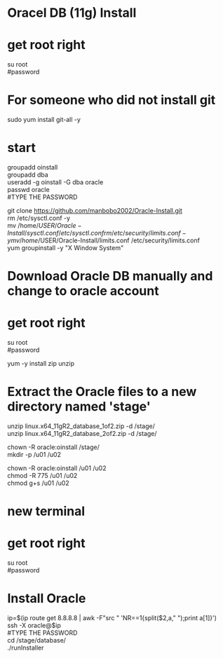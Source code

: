 # Oracel DB (11g) Install  

# get root right  
su root  
#password  

# For someone who did not install git  
sudo yum install git-all -y  

# start  
groupadd oinstall  
groupadd dba  
useradd -g oinstall -G dba oracle  
passwd oracle  
#TYPE THE PASSWORD  

git clone https://github.com/manbobo2002/Oracle-Install.git  
rm /etc/sysctl.conf -y  
mv /home/$USER/Oracle-Install/sysctl.conf /etc/sysctl.conf  
rm /etc/security/limits.conf -y  
mv /home/$USER/Oracle-Install/limits.conf /etc/security/limits.conf  
yum groupinstall -y "X Window System"  


# Download Oracle DB manually and change to oracle account  

# get root right  
su root  
#password  

yum -y install zip unzip  

# Extract the Oracle files to a new directory named 'stage'  
unzip linux.x64_11gR2_database_1of2.zip -d /stage/  
unzip linux.x64_11gR2_database_2of2.zip -d /stage/  

chown -R oracle:oinstall /stage/  
mkdir -p /u01 /u02  

chown -R oracle:oinstall /u01 /u02  
chmod -R 775 /u01 /u02  
chmod g+s /u01 /u02  

# new terminal  

# get root right  
su root  
#password  

# Install Oracle
ip=$(ip route get 8.8.8.8 | awk -F"src " 'NR==1{split($2,a," ");print a[1]}')  
ssh -X oracle@$ip  
#TYPE THE PASSWORD  
cd /stage/database/  
./runInstaller  
